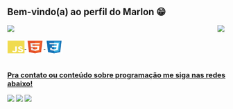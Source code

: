 ## Bem-vindo(a) ao perfil do Marlon 😁

 <div>
   <a href="https://github.com/marlonsg6">
   <img <img width="485px" align="left" src="https://github-readme-stats.vercel.app/api?username=marlonsg6&theme=merko"/>
   <img height="180em" src="https://github-readme-stats.vercel.app/api/top-langs/?username=marlonsg6&layout=compact&langs_count=6&theme=tokyonight"/>
</div>
    
<div style="display: inline_block"><br>
  <img align="center" alt="Js" height="30" width="40" src="https://raw.githubusercontent.com/devicons/devicon/master/icons/javascript/javascript-plain.svg">
  <img align="center" alt="HTML" height="30" width="40" src="https://raw.githubusercontent.com/devicons/devicon/master/icons/html5/html5-original.svg">
  <img align="center" alt="CSS" height="30" width="40" src="https://raw.githubusercontent.com/devicons/devicon/master/icons/css3/css3-original.svg">
</div>
 
<br>
 
### Pra contato ou conteúdo sobre programação me siga nas redes abaixo!
 
<div> 
  <a href="https://instagram.com/_marlonsg_" target="_blank"><img src="https://img.shields.io/badge/-Instagram-%23E4405F?style=for-the-badge&logo=instagram&logoColor=white" target="_blank"></a>
  <a href = "marlonguedes4@gmail.com"><img src="https://img.shields.io/badge/-Gmail-%23333?style=for-the-badge&logo=gmail&logoColor=white" target="_blank"></a>
  <a href="https://www.linkedin.com/in/marlon-dos-s-guedes-2730a1235/" target="_blank"><img src="https://img.shields.io/badge/-LinkedIn-%230077B5?style=for-the-badge&logo=linkedin&logoColor=white" target="_blank"></a>
</div>

